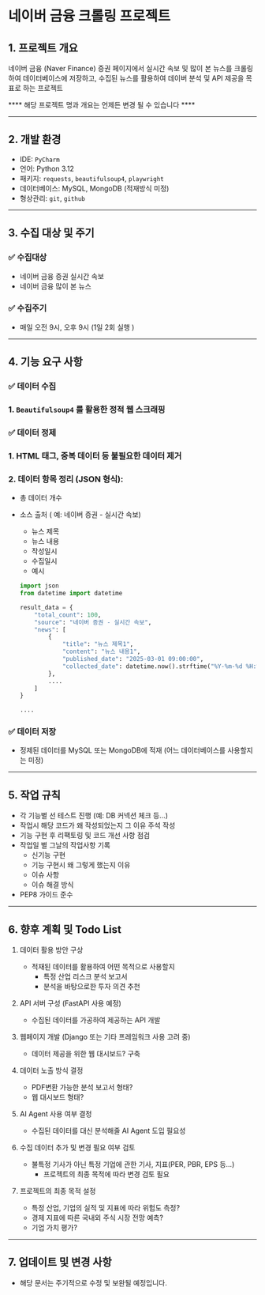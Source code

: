 # 네이버 금융 크롤링 프로젝트

## 1. 프로젝트 개요

네이버 금융 (Naver Finance) 증권 페이지에서 실시간 속보 및 많이 본 뉴스를 크롤링하여 데이터베이스에 저장하고, 수집된 뉴스를 활용하여 데이버 분석 및 API 제공을 목표로 하는 프로젝트

**** 해당 프로젝트 명과 개요는 언제든 변경 될 수 있습니다 ****

---

## 2. 개발 환경

- IDE: `PyCharm`
- 언어: Python 3.12
- 패키지: `requests`, `beautifulsoup4`, `playwright`
- 데이터베이스: MySQL, MongoDB (적재방식 미정)
- 형상관리: `git`, `github`

---

## 3. 수집 대상 및 주기

### ✅ 수집대상

- 네이버 금융 증권 실시간 속보
- 네이버 금융 많이 본 뉴스

### ✅ 수집주기

- 매일 오전 9시, 오후 9시 (1일 2회 실행 )

---

## 4.  기능 요구 사항

### ✅ 데이터 수집

### 1. `Beautifulsoup4` 를 활용한 정적 웹 스크래핑

### ✅ 데이터 정제

### 1. HTML 태그, 중복 데이터 등 불필요한 데이터 제거

### 2. 데이터 항목 정리 (JSON 형식):

- 총 데이터 개수
- 소스 출처 ( 예: 네이버 증권 - 실시간 속보)
    - 뉴스 제목
    - 뉴스 내용
    - 작성일시
    - 수집일시
    - 예시
    
    ```python
    import json
    from datetime import datetime
    
    result_data = {
    	"total_count": 100,
    	"source": "네이버 증권 - 실시간 속보",
    	"news": [
    		{
    			"title": "뉴스 제목1",
    			"content": "뉴스 내용1",
    			"published_date": "2025-03-01 09:00:00",
    			"collected_date": datetime.now().strftime("%Y-%m-%d %H:%M:%S")
    		},
    		....
    	]
    }
    
    ....
    ```
    

### ✅ 데이터 저장

- 정제된 데이터를 MySQL 또는 MongoDB에 적재 (어느 데이터베이스를 사용할지는 미정)

---

## 5. 작업 규칙

- 각 기능별 선 테스트 진행 (예: DB 커넥션 체크 등…)
- 작업시 해당 코드가 왜 작성되었는지 그 이유 주석 작성
- 기능 구현 후 리팩토링 및 코드 개선 사항 점검
- 작업일 별 그날의 작업사항 기록
    - 신기능 구현
    - 기능 구현시 왜 그렇게 했는지 이유
    - 이슈 사항
    - 이슈 해결 방식
- PEP8  가이드 준수

---

## 6. 향후 계획 및 Todo List

1. 데이터 활용 방안 구상
    - 적재된 데이터를 활용하여 어떤 목적으로 사용할지
        - 특정 산업 리스크 분석 보고서
        - 분석을 바탕으로한 투자 의견 추천
2. API 서버 구성 (FastAPI 사용 예정)
    - 수집된 데이터를 가공하여 제공하는 API 개발

1. 웹페이지 개발 (Django 또는 기타 프레임워크 사용 고려 중)
    - 데이터 제공을 위한 웹 대시보드? 구축

1. 데이터 노출 방식 결정
    - PDF변환 가능한 분석 보고서 형태?
    - 웹 대시보드 형태?

1. AI Agent 사용 여부 결정
    - 수집된 데이터를 대신 분석해줄 AI Agent 도입 필요성

1. 수집 데이터 추가 및 변경 필요 여부 검토
    - 불특정 기사가 아닌 특정 기업에 관한 기사, 지표(PER, PBR, EPS 등…)
        - 프로젝트의 최종 목적에 따라 변경 검토 필요

1. 프로젝트의 최종 목적 설정
    - 특정 산업, 기업의 실적 및 지표에 따라 위험도 측정?
    - 경제 지표에 따른 국내외 주식 시장 전망 예측?
    - 기업 가치 평가?

---

## 7. 업데이트 및 변경 사항

- 해당 문서는 주기적으로 수정 및 보완될 예정입니다.
